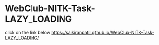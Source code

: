 # WebClub-NITK-Task-LAZY_LOADING
click on the link below
https://saikiranpatil.github.io/WebClub-NITK-Task-LAZY_LOADING/
